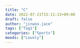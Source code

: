 ```yaml
---
title: "C"
date: 2022-07-21T15:11:13+09:00
draft: false
author: "jinwoo.jace"
tags: ["Tag1"]
categories: ["Sports"]
moods: ["Lovely"]
---
```

